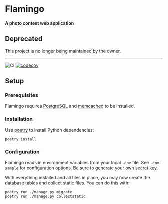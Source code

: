 # Flamingo
#### A photo contest web application

## Deprecated

This project is no longer being maintained by the owner.

---

![CI](https://github.com/RevolutionTech/flamingo/actions/workflows/ci.yml/badge.svg)
[![codecov](https://codecov.io/gh/RevolutionTech/flamingo/branch/main/graph/badge.svg)](https://codecov.io/gh/RevolutionTech/flamingo)

## Setup

### Prerequisites

Flamingo requires [PostgreSQL](https://www.postgresql.org/) and [memcached](http://memcached.org/) to be installed.

### Installation

Use [poetry](https://github.com/sdispater/poetry) to install Python dependencies:

    poetry install

### Configuration

Flamingo reads in environment variables from your local `.env` file. See `.env-sample` for configuration options. Be sure to [generate your own secret key](http://stackoverflow.com/a/16630719).

With everything installed and all files in place, you may now create the database tables and collect static files. You can do this with:

    poetry run ./manage.py migrate
    poetry run ./manage.py collectstatic
